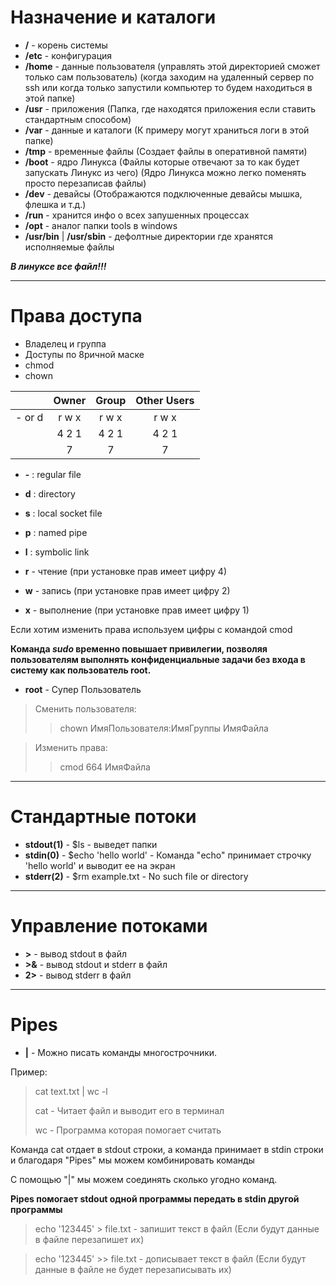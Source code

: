# Назначение и каталоги

 - **/** - корень системы
 - **/etc** - конфигурация
 - **/home** - данные пользователя (управлять этой директорией сможет только сам пользователь) (когда заходим на удаленный сервер по ssh
  или когда только запустили компьютер то будем находиться в этой папке)
 - **/usr** - приложения (Папка, где находятся приложения если ставить стандартным способом)
 - **/var** - данные и каталоги (К примеру могут храниться логи в этой папке)
 - **/tmp** - временные файлы (Создает файлы в оперативной памяти)
 - **/boot** - ядро Линукса (Файлы которые отвечают за то как будет запускать Линукс из чего)
     (Ядро Линукса можно легко поменять просто перезаписав файлы)
 - **/dev** - девайсы (Отображаются подключенные девайсы мышка, флешка и т.д.)
 - **/run** - хранится инфо о всех запушенных процессах
 - **/opt** - аналог папки tools в windows
 - **/usr/bin** | **/usr/sbin** - дефолтные директории где хранятся исполняемые файлы

***В линуксе все файл!!!***

***

# Права доступа

- Владелец и группа
- Доступы по 8ричной маске
- chmod
- chown


|     | Owner | Group | Other Users |
|:---:|:-----:|:-----:|:-----------:|
|  - or d   | r w x | r w x |    r w x    |
|        | 4 2 1 | 4 2 1 |    4 2 1    |
|        |   7   |   7   |      7      |

- **-** : regular file
- **d** : directory
- **s** : local socket file
- **p** : named pipe
- **l** : symbolic link


- **r** - чтение (при установке прав имеет цифру 4)
- **w** - запись (при установке прав имеет цифру 2)
- **x** - выполнение (при установке прав имеет цифру 1)

Если хотим изменить права используем цифры с командой cmod

**Команда *sudo* временно повышает привилегии, позволяя пользователям выполнять конфиденциальные задачи без входа в систему как пользователь root.**
- **root** - Супер Пользователь
 

> Сменить пользователя:
>> chown ИмяПользователя:ИмяГруппы ИмяФайла

>Изменить права:
>> cmod 664 ИмяФайла

***

# Стандартные потоки

- **stdout(1)** - $ls - выведет папки
- **stdin(0)**  - $echo 'hello world' - Команда "echo" принимает строчку 'hello world' и выводит ее на экран
- **stderr(2)**  - $rm example.txt - No such file or directory

***

# Управление потоками

- **>** - вывод stdout в файл
- **>&** - вывод stdout и stderr в файл
- **2>** - вывод stderr в файл

***

# Pipes

- **|** - Можно писать команды многострочники. 

Пример:
> cat text.txt | wc -l
> 
> cat - Читает файл и выводит его в терминал
> 
> wc - Программа которая помогает считать

Команда cat отдает в stdout строки, а команда принимает в stdin строки и благодаря "Pipes" мы можем комбинировать команды

С помощью "|" мы можем соединять сколько угодно команд.  

**Pipes помогает stdout одной программы передать в stdin другой программы**

> echo '123445' > file.txt - запишит текст в файл (Если будут данные в файле перезапишет их)

> echo '123445' >> file.txt - дописывает текст в файл (Если будут данные в файле не будет перезаписывать их)


